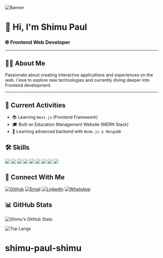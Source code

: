 ![Banner](https://i.ibb.co.com/6cGpmJxX/Chat-GPT-Image-Aug-8-2025-10-47-48-AM.png)

# 👋 Hi, I'm Shimu Paul
### 🌐 Frontend Web Developer  

---

## 🧑‍💻 About Me
Passionate about creating interactive applications and experiences on the web. I love to explore new technologies and currently diving deeper into Frontend development.

---

## 🚀 Current Activities
- 📚 Learning `Next.js` (Frontend Framework)
- 🎓 Built an Education Management Website (MERN Stack)
- 📘 Learning advanced backend with `Node.js & MongoDB`


## 🛠️ Skills
<p>
  <img src="https://img.shields.io/badge/HTML-FF5722?style=for-the-badge&logo=html5&logoColor=white" />
  <img src="https://img.shields.io/badge/CSS-2965f1?style=for-the-badge&logo=css3&logoColor=white" />
  <img src="https://img.shields.io/badge/JavaScript-f7df1e?style=for-the-badge&logo=javascript&logoColor=black" />
  <img src="https://img.shields.io/badge/React-61DAFB?style=for-the-badge&logo=react&logoColor=black" />
  <img src="https://img.shields.io/badge/Next.js-000000?style=for-the-badge&logo=next.js&logoColor=white" />
  <img src="https://img.shields.io/badge/Node.js-3C873A?style=for-the-badge&logo=node.js&logoColor=white" />
  <img src="https://img.shields.io/badge/Express.js-black?style=for-the-badge&logo=express&logoColor=white" />
  <img src="https://img.shields.io/badge/MongoDB-4EA94B?style=for-the-badge&logo=mongodb&logoColor=white" />
  <img src="https://img.shields.io/badge/Firebase-FFCA28?style=for-the-badge&logo=firebase&logoColor=black" />
</p>

## 🔗 Connect With Me

[![GitHub](https://img.shields.io/badge/GitHub-black?style=for-the-badge&logo=github&logoColor=white)](https://github.com/yourusername)
[![Email](https://img.shields.io/badge/Email-red?style=for-the-badge&logo=gmail&logoColor=white)](mailto:shimupaul96@gmail.com)
[![LinkedIn](https://img.shields.io/badge/LinkedIn-0077B5?style=for-the-badge&logo=linkedin&logoColor=white)](https://linkedin.com/in/yourusername)
[![WhatsApp](https://img.shields.io/badge/WhatsApp-25D366?style=for-the-badge&logo=whatsapp&logoColor=white)](https://wa.me/8801XXXXXXXXX)

## 📊 GitHub Stats
![Shimu's GitHub Stats](https://github-readme-stats.vercel.app/api?username=shimu-paul&show_icons=true&theme=radical)

![Top Langs](https://github-readme-stats.vercel.app/api/top-langs/?username=shimu-paul&layout=compact)


# shimu-paul-shimu
